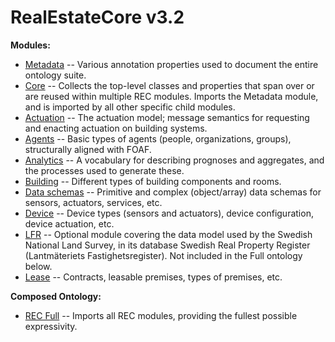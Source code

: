 # RealEstateCore v3.2

**Modules:**
* [Metadata](metadata.html) -- Various annotation properties used to document the entire ontology suite.
* [Core](core.html) -- Collects the top-level classes and properties that span over or are reused within multiple REC modules. Imports the Metadata module, and is imported by all other specific child modules.
* [Actuation](actuation.html) -- The actuation model; message semantics for requesting and enacting actuation on building systems.
* [Agents](agents.html) -- Basic types of agents (people, organizations, groups), structurally aligned with FOAF.
* [Analytics](analytics.html) --  A vocabulary for describing prognoses and aggregates, and the processes used to generate these.
* [Building](building.html) -- Different types of building components and rooms.
* [Data schemas](dataschemas.html) -- Primitive and complex (object/array) data schemas for sensors, actuators, services, etc.
* [Device](device.html) -- Device types (sensors and actuators), device configuration, device actuation, etc.
* [LFR](lfr.html) -- Optional module covering the data model used by the Swedish National Land Survey, in its database Swedish Real Property Register (Lantmäteriets Fastighetsregister). Not included in the Full ontology below.
* [Lease](lease.html) -- Contracts, leasable premises, types of premises, etc.

**Composed Ontology:**
* [REC Full](full.html) -- Imports all REC modules, providing the fullest possible expressivity.
